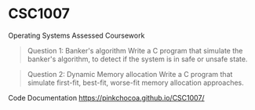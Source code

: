 # CSC1007 
Operating Systems Assessed Coursework
> Question 1: Banker's algorithm
> Write a C program that simulate the banker's algorithm, to detect if the system is in safe or unsafe state.

> Question 2: Dynamic Memory allocation
> Write a C program that simulate first-fit, best-fit, worse-fit memory allocation approaches.

Code Documentation
https://pinkchocoa.github.io/CSC1007/
